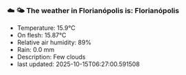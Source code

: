 ### ☁️ 🌤️  The weather in Florianópolis is: Florianópolis

- Temperature: 15.9°C
- On flesh: 15.87°C
- Relative air humidity: 89%
- Rain: 0.0 mm
- Description: Few clouds
- last updated: 2025-10-15T06:27:00.591508
